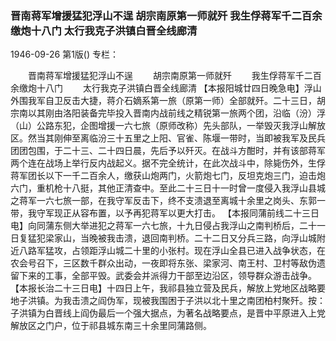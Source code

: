 ### 晋南蒋军增援猛犯浮山不逞  胡宗南原第一师就歼  我生俘蒋军千二百余缴炮十八门  太行我克子洪镇白晋全线廊清

1946-09-26
第1版()
专栏：

　　晋南蒋军增援猛犯浮山不逞
　　胡宗南原第一师就歼
　　我生俘蒋军千二百余缴炮十八门
　　太行我克子洪镇白晋全线廊清
    【本报阳城廿四日晚急电】浮山外围我军自卫反击大捷，蒋介石嫡系第一旅（原第一师）全部就歼。二十三日，胡宗南以其刚由洛阳装备完毕投入晋南内战前线之精锐第一旅两个团，沿临（汾）浮（山）公路东犯，企图增援一六七旅（原师改称）先头部队，一举毁灭我浮山解放区。然当其刚伸至离临汾三十五里之上阳、官雀、陈堰一带时，当即被我军及民兵团团包围，于二十三、二十四日晨，先后予以歼灭。在战斗方酣时，并有该部蒋军两个连在战场上举行反内战起义。据不完全统计，在此次战斗中，除毙伤外，生俘蒋军团长以下一千二百余人，缴获山炮两门，火箭炮七门，反坦克炮三门，迫击炮六门，重机枪十八挺，其他正清查中。至此二十三日十一时曾一度侵入我浮山县城之蒋军一六七旅一部，在我守军反击下，终不支溃退至离城十余里之岗头、东郭一带，我守军现正从容布置，以予再犯蒋军以更大打击。
    【本报同蒲前线二十三日电】向同蒲东侧大举进犯之蒋军一六七旅，十九日侵占我浮山之南判桥后，二十一日复猛犯梁家山，当晚被我击溃，退回南判桥。二十二日又分兵三路，向浮山城附近八路军猛攻，占领距浮山城二十里的小张村。现在浮山全县已进入战争状态，在农会号召下，三区数千群众出动，一夜即将东张、梁家河、南王村、卫村等敌伪遗留下来的工事，全部平毁。武委会并派得力干部至边沿区，领导群众游击战争。
    【本报长治二十三日电】十四日上午，我祁县独立营及民兵，解放上党地区战略要地子洪镇。为我击溃之阎伪军，现被我围困于子洪以北十里之南团柏村聚歼。按：子洪镇为白晋线上阎伪最后一个强大据点，为著名战略要点，是晋中平原进入上党解放区之门户，位于祁县城东南三十余里同蒲路侧。
